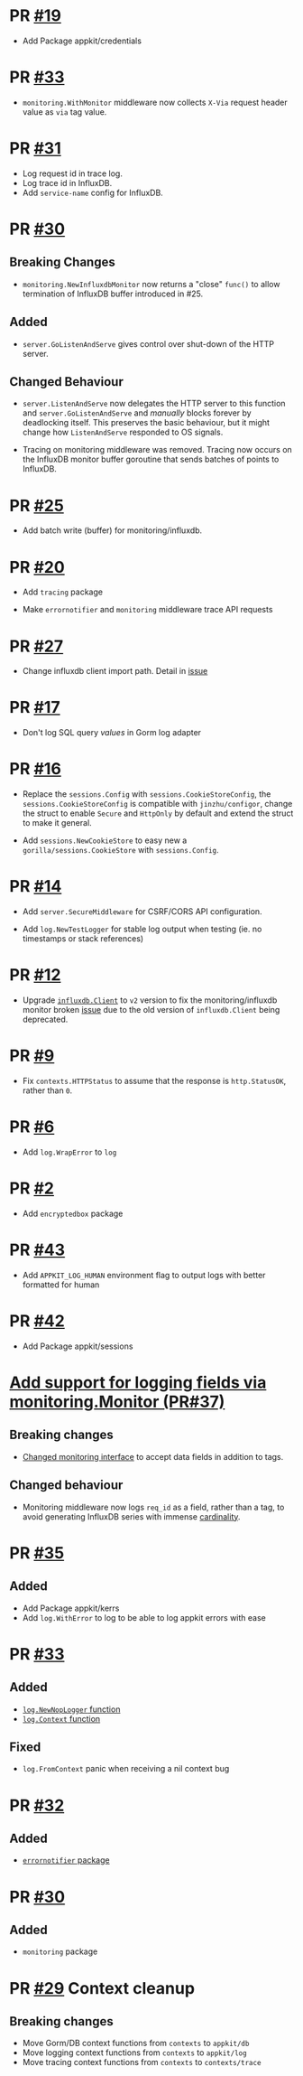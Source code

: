 # PR [#19](https://github.com/theplant/appkit/pull/19)

* Add Package appkit/credentials

# PR [#33](https://github.com/theplant/appkit/pull/33)

* `monitoring.WithMonitor` middleware now collects `X-Via`
  request header value as `via` tag value.

# PR [#31](https://github.com/theplant/appkit/pull/31)

* Log request id in trace log.
* Log trace id in InfluxDB.
* Add `service-name` config for InfluxDB.

# PR [#30](https://github.com/theplant/appkit/pull/30)

## Breaking Changes

* `monitoring.NewInfluxdbMonitor` now returns a "close" `func()` to
  allow termination of InfluxDB buffer introduced in #25.

## Added

* `server.GoListenAndServe` gives control over shut-down of the HTTP
  server.


## Changed Behaviour

* `server.ListenAndServe` now delegates the HTTP server to this
  function and `server.GoListenAndServe` and *manually* blocks forever
  by deadlocking itself. This preserves the basic behaviour, but it
  might change how `ListenAndServe` responded to OS signals.

* Tracing on monitoring middleware was removed. Tracing now occurs on
  the InfluxDB monitor buffer goroutine that sends batches of points
  to InfluxDB.

# PR [#25](https://github.com/theplant/appkit/pull/25)

* Add batch write (buffer) for monitoring/influxdb.

# PR [#20](https://github.com/theplant/appkit/pull/20)

* Add `tracing` package

* Make `errornotifier` and `monitoring` middleware trace API requests

# PR [#27](https://github.com/theplant/appkit/pull/27)

* Change influxdb client import path. Detail in [issue](https://github.com/influxdata/influxdb/issues/11035)

# PR [#17](https://github.com/theplant/appkit/pull/17)

* Don't log SQL query *values* in Gorm log adapter

# PR [#16](https://github.com/theplant/appkit/pull/16)

* Replace the `sessions.Config` with `sessions.CookieStoreConfig`, the `sessions.CookieStoreConfig` is compatible with `jinzhu/configor`, change the struct to enable `Secure` and `HttpOnly` by default and extend the struct to make it general.

* Add `sessions.NewCookieStore` to easy new a `gorilla/sessions.CookieStore` with `sessions.Config`.

# PR [#14](https://github.com/theplant/appkit/pull/14)

* Add `server.SecureMiddleware` for CSRF/CORS API configuration.

* Add `log.NewTestLogger` for stable log output when testing (ie. no
  timestamps or stack references)

# PR [#12](https://github.com/theplant/appkit/pull/12)

* Upgrade [`influxdb.Client`](https://github.com/influxdata/influxdb/tree/master/client#description) to `v2` version to fix the monitoring/influxdb monitor broken [issue](https://github.com/theplant/appkit/issues/11) due to the old version of `influxdb.Client` being deprecated.

# PR [#9](https://github.com/theplant/appkit/pull/9)

* Fix `contexts.HTTPStatus` to assume that the response is `http.StatusOK`, rather than `0`.

# PR [#6](https://github.com/theplant/appkit/pull/6)

* Add `log.WrapError` to `log`

# PR [#2](https://github.com/theplant/appkit/pull/2)

* Add `encryptedbox` package

# PR [#43](https://github.com/theplant/appkit-private/pull/43)

* Add `APPKIT_LOG_HUMAN` environment flag to output logs with better formatted for human


# PR [#42](https://github.com/theplant/appkit-private/pull/42)

* Add Package appkit/sessions

# [Add support for logging fields via monitoring.Monitor (PR#37)](https://github.com/theplant/appkit-private/pull/37)

## Breaking changes

* [Changed monitoring interface](https://github.com/theplant/appkit-private/pull/37/commits/5dde9fa2bc77527f9760feecdda762864fa0572c#diff-2b8f43b8889cf5d451e1b7e74a89ae74L62) to accept data fields in addition to tags.

## Changed behaviour

* Monitoring middleware now logs `req_id` as a field, rather than a
tag, to avoid generating InfluxDB series with immense
[cardinality](https://docs.influxdata.com/influxdb/v1.2/concepts/glossary/#series-cardinality).

# PR [#35](https://github.com/theplant/appkit-private/pull/35)

## Added

* Add Package appkit/kerrs
* Add `log.WithError` to log to be able to log appkit errors with ease

# PR [#33](https://github.com/theplant/appkit-private/pull/33)

## Added

* [`log.NewNopLogger` function](https://github.com/theplant/appkit/blob/08b478e/log/log.go#L74-L78)
* [`log.Context` function](https://github.com/theplant/appkit/blob/08b478e/log/context.go#L29-L32)

## Fixed

* `log.FromContext` panic when receiving a nil context bug

# PR [#32](https://github.com/theplant/appkit-private/pull/32)

## Added

* [`errornotifier` package](errornotifier/README.md)

# PR [#30](https://github.com/theplant/appkit-private/pull/30)

## Added

* `monitoring` package


# PR [#29](https://github.com/theplant/appkit-private/pull/29) Context cleanup

## Breaking changes

* Move Gorm/DB context functions from `contexts` to `appkit/db`
* Move logging context functions from `contexts` to `appkit/log`
* Move tracing context functions from `contexts` to `contexts/trace`

